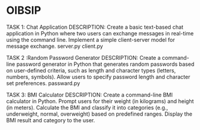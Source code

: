 # OIBSIP
TASK 1: Chat Application
DESCRIPTION: Create a basic text-based chat application in Python where two users can exchange messages in real-time using the command line. Implement a simple client-server model for message exchange.
server.py
client.py

TASK 2 :Random Password Generator
DESCRIPTION: Create a command-line password generator in Python that generates random passwords based on user-defined criteria, such as length and character types (letters, numbers, symbols). Allow users to specify password length and character set preferences.
passward.py

TASK 3: BMI Calculator
DESCRIPTION: Create a command-line BMI calculator in Python. Prompt users for their weight (in kilograms) and height (in meters). Calculate the BMI and classify it into categories (e.g., underweight, normal, overweight) based on predefined ranges. Display the BMI result and category to the user.
